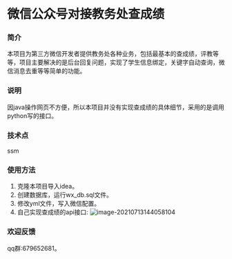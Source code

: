 # 微信公众号对接教务处查成绩

### 简介

本项目为第三方微信开发者提供教务处各种业务，包括最基本的查成绩，评教等等，项目主要解决的是后台回复问题，实现了学生信息绑定，关键字自动查询，微信消息去重等等简单的功能。

### 说明

因java操作网页不方便，所以本项目并没有实现查成绩的具体细节，采用的是调用python写的接口。

### 技术点

ssm

### 使用方法

1. 克隆本项目导入idea。
2. 创建数据库，运行wx_db.sql文件。
3. 修改yml文件，写入微信配置。
4. 自己实现查成绩的api接口:
   ![image-20210713144058104](https://gitee.com/zzzjoy/My_Pictures/raw/master/image-20210713144058104.png)

### 欢迎反馈

 qq群:679652681。

